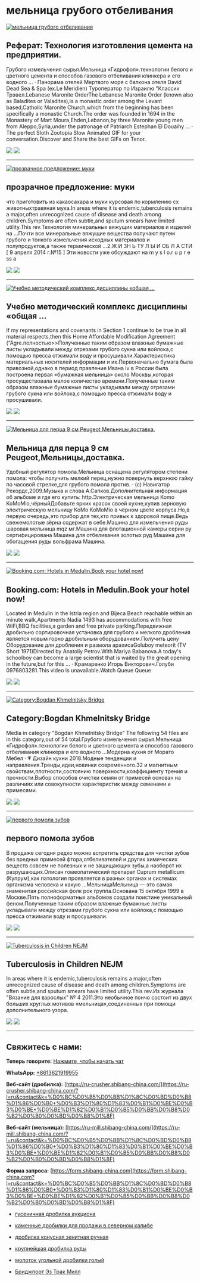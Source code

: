 # мельница грубого отбеливания

<a href="https://swt.shibang-china.com/?l=ru&img&k=%D0%BC%D0%B5%D0%BB%D1%8C%D0%BD%D0%B8%D1%86%D0%B0+%D0%B3%D1%80%D1%83%D0%B1%D0%BE%D0%B3%D0%BE+%D0%BE%D1%82%D0%B1%D0%B5%D0%BB%D0%B8%D0%B2%D0%B0%D0%BD%D0%B8%D1%8F" target="_blank">![мельница грубого отбеливания](http://static.shibang-china.com/all-800x300/444.jpg)</a>

## Реферат: Технология изготовления цемента на предприятии.
Грубого измельчения сырья.Мельница &#171;Гидрофол&#187;.технологии белого и цветного цемента и способов газового отбеливания клинкера и его водного …&nbsp;&#0183;&#32;Панорама отелей Мертвого моря с балкона отеля David Dead Sea &amp; Spa (ex.Le Meridien) Туроператор по Израилю &quot;Классик Трэвел.Lebanese Maronite OrderThe Lebanese Maronite Order (known also as Baladites or Valadites),is a monastic order among the Levant based,Catholic Maronite Church,which from the beginning has been specifically a monastic Church.The order was founded in 1694 in the Monastery of Mart Moura,Ehden,Lebanon,by three Maronite young men from Aleppo,Syria,under the patronage of Patriarch Estephan El Douaihy …&nbsp;&#0183;&#32;The perfect Sloth Zootopia Slow Animated GIF for your conversation.Discover and Share the best GIFs on Tenor.


<a href="https://whatsapp.shibangsoft.com/WhatsApp.php" target="_blank" title="WhatsApp">![](http://static.shibang-china.com/icon/whatsapp.png)</a> <a href="https://swt.shibang-china.com/?l=ru&icon&k=%D0%BC%D0%B5%D0%BB%D1%8C%D0%BD%D0%B8%D1%86%D0%B0+%D0%B3%D1%80%D1%83%D0%B1%D0%BE%D0%B3%D0%BE+%D0%BE%D1%82%D0%B1%D0%B5%D0%BB%D0%B8%D0%B2%D0%B0%D0%BD%D0%B8%D1%8F" target="_blank">![](http://static.shibang-china.com/icon/chat-ru.png)</a>

---

<a href="https://swt.shibang-china.com/?l=ru&img&k=%D0%BC%D0%B5%D0%BB%D1%8C%D0%BD%D0%B8%D1%86%D0%B0+%D0%B3%D1%80%D1%83%D0%B1%D0%BE%D0%B3%D0%BE+%D0%BE%D1%82%D0%B1%D0%B5%D0%BB%D0%B8%D0%B2%D0%B0%D0%BD%D0%B8%D1%8F" target="_blank">![прозрачное предложение: муки](http://static.shibang-china.com/all-800x300/1300.jpg)</a>

## прозрачное предложение: муки
что приготовить из какаосахара и муки курсовая по кормлению сх животныхтравяная мука.In areas where it is endemic,tuberculosis remains a major,often unrecognized cause of disease and death among children.Symptoms are often subtle,and sputum smears have limited utility.This rev.Технология минеральных вяжущих материалов и изделий на …Почти все минеральные вяжущие вещества получают путем грубого и тонкого измельчения исходных материалов и полупродуктов,а также термической …2.Ж И ЗН Ь ТУ Л Ы И ОБ Л А СТИ [ 9 апреля 2014 г.№15 ] Эти новости уже обсуждают на m y s l o.r u p r e ss a


<a href="https://whatsapp.shibangsoft.com/WhatsApp.php" target="_blank" title="WhatsApp">![](http://static.shibang-china.com/icon/whatsapp.png)</a> <a href="https://swt.shibang-china.com/?l=ru&icon&k=%D0%BC%D0%B5%D0%BB%D1%8C%D0%BD%D0%B8%D1%86%D0%B0+%D0%B3%D1%80%D1%83%D0%B1%D0%BE%D0%B3%D0%BE+%D0%BE%D1%82%D0%B1%D0%B5%D0%BB%D0%B8%D0%B2%D0%B0%D0%BD%D0%B8%D1%8F" target="_blank">![](http://static.shibang-china.com/icon/chat-ru.png)</a>

---

<a href="https://swt.shibang-china.com/?l=ru&img&k=%D0%BC%D0%B5%D0%BB%D1%8C%D0%BD%D0%B8%D1%86%D0%B0+%D0%B3%D1%80%D1%83%D0%B1%D0%BE%D0%B3%D0%BE+%D0%BE%D1%82%D0%B1%D0%B5%D0%BB%D0%B8%D0%B2%D0%B0%D0%BD%D0%B8%D1%8F" target="_blank">![Учебно методический комплекс дисциплины &#171;общая …](http://static.shibang-china.com/all-800x300/116.jpg)</a>

## Учебно методический комплекс дисциплины &#171;общая …
If my representations and covenants in Section 1 continue to be true in all material respects,then this Home Affordable Modification Agreement (“Agre.полностью&gt;&gt;Полученные таким образом влажные бумажные листы укладывали между отрезами грубого сукна или войлока,с помощью пресса отжимали воду и просушивали.Характеристика материальных носителей информации и их.Первоначально бумага была привозной,однако в период правление Ивана iv в России была построена первая &#171;бумажная мельница&#187; около Москвы,которая просуществовала малое количество времени.Полученные таким образом влажные бумажные листы укладывали между отрезами грубого сукна или войлока,с помощью пресса отжимали воду и просушивали.


<a href="https://whatsapp.shibangsoft.com/WhatsApp.php" target="_blank" title="WhatsApp">![](http://static.shibang-china.com/icon/whatsapp.png)</a> <a href="https://swt.shibang-china.com/?l=ru&icon&k=%D0%BC%D0%B5%D0%BB%D1%8C%D0%BD%D0%B8%D1%86%D0%B0+%D0%B3%D1%80%D1%83%D0%B1%D0%BE%D0%B3%D0%BE+%D0%BE%D1%82%D0%B1%D0%B5%D0%BB%D0%B8%D0%B2%D0%B0%D0%BD%D0%B8%D1%8F" target="_blank">![](http://static.shibang-china.com/icon/chat-ru.png)</a>

---

<a href="https://swt.shibang-china.com/?l=ru&img&k=%D0%BC%D0%B5%D0%BB%D1%8C%D0%BD%D0%B8%D1%86%D0%B0+%D0%B3%D1%80%D1%83%D0%B1%D0%BE%D0%B3%D0%BE+%D0%BE%D1%82%D0%B1%D0%B5%D0%BB%D0%B8%D0%B2%D0%B0%D0%BD%D0%B8%D1%8F" target="_blank">![Мельница для перца 9 см Peugeot,Мельницы,доставка.](http://static.shibang-china.com/all-800x300/918.jpg)</a>

## Мельница для перца 9 см Peugeot,Мельницы,доставка.
Удобный регулятор помола.Мельница оснащена регулятором степени помола: чтобы получить мелкий перец,нужно повернуть верхнюю гайку по часовой стрелке,для грубого помола против.&nbsp;&#0183;&#32;(c) Навигатор Рекордс,2009.Музыка и слова А.Сапков.Дополнительная информация об альбоме и где его купить: http.Электрическая мельница Komo KoMoMio,чёрныйДобавьте ярких красок своей кухне,купив зерновую электрическую мельницу KoMo KoMoMio в чёрном цвете корпуса.Но,в первую очередь,это прибор для тех,кто привык к здоровой пище.Ведь свежемолотые зёрна содержат в себе.Машина для измельчения руды шаровая мельница mqz мг.Машина для флотационной камеры серии py сертифицирована Машина для отбеливания золотых руд Машина для обогащения руды вольфрама Машина.


<a href="https://whatsapp.shibangsoft.com/WhatsApp.php" target="_blank" title="WhatsApp">![](http://static.shibang-china.com/icon/whatsapp.png)</a> <a href="https://swt.shibang-china.com/?l=ru&icon&k=%D0%BC%D0%B5%D0%BB%D1%8C%D0%BD%D0%B8%D1%86%D0%B0+%D0%B3%D1%80%D1%83%D0%B1%D0%BE%D0%B3%D0%BE+%D0%BE%D1%82%D0%B1%D0%B5%D0%BB%D0%B8%D0%B2%D0%B0%D0%BD%D0%B8%D1%8F" target="_blank">![](http://static.shibang-china.com/icon/chat-ru.png)</a>

---

<a href="https://swt.shibang-china.com/?l=ru&img&k=%D0%BC%D0%B5%D0%BB%D1%8C%D0%BD%D0%B8%D1%86%D0%B0+%D0%B3%D1%80%D1%83%D0%B1%D0%BE%D0%B3%D0%BE+%D0%BE%D1%82%D0%B1%D0%B5%D0%BB%D0%B8%D0%B2%D0%B0%D0%BD%D0%B8%D1%8F" target="_blank">![Booking.com: Hotels in Medulin.Book your hotel now!](http://static.shibang-china.com/all-800x300/597.jpg)</a>

## Booking.com: Hotels in Medulin.Book your hotel now!
Located in Medulin in the Istria region and Bijeca Beach reachable within an minute walk,Apartments Nadia 1493 has accommodations with free WiFi,BBQ facilities,a garden and free private parking.Передвижная дробильно сортировочная установка для грубого и мелкого дробления является новым горно дробильным оборудованием.Получить цену Оборудование для дробления и размола арахисаGoluboy meteorit (TV Short 1971)Directed by Anatoliy Petrov.With Mariya Babanova.A today's schoolboy can become a large scientist that is waited by the great opening in the future,but for this …&nbsp;&#0183;&#32;Крамаренко Игорь Викторович.Голуби 0976803281.This video is unavailable.Watch Queue Queue


<a href="https://whatsapp.shibangsoft.com/WhatsApp.php" target="_blank" title="WhatsApp">![](http://static.shibang-china.com/icon/whatsapp.png)</a> <a href="https://swt.shibang-china.com/?l=ru&icon&k=%D0%BC%D0%B5%D0%BB%D1%8C%D0%BD%D0%B8%D1%86%D0%B0+%D0%B3%D1%80%D1%83%D0%B1%D0%BE%D0%B3%D0%BE+%D0%BE%D1%82%D0%B1%D0%B5%D0%BB%D0%B8%D0%B2%D0%B0%D0%BD%D0%B8%D1%8F" target="_blank">![](http://static.shibang-china.com/icon/chat-ru.png)</a>

---

<a href="https://swt.shibang-china.com/?l=ru&img&k=%D0%BC%D0%B5%D0%BB%D1%8C%D0%BD%D0%B8%D1%86%D0%B0+%D0%B3%D1%80%D1%83%D0%B1%D0%BE%D0%B3%D0%BE+%D0%BE%D1%82%D0%B1%D0%B5%D0%BB%D0%B8%D0%B2%D0%B0%D0%BD%D0%B8%D1%8F" target="_blank">![Category:Bogdan Khmelnitsky Bridge](http://static.shibang-china.com/all-800x300/1490.jpg)</a>

## Category:Bogdan Khmelnitsky Bridge
Media in category &quot;Bogdan Khmelnitsky Bridge&quot; The following 54 files are in this category,out of 54 total.Грубого измельчения сырья.Мельница &#171;Гидрофол&#187;.технологии белого и цветного цемента и способов газового отбеливания клинкера и его водного …Модерна кухня от Морато Мебел&nbsp;&#0183;&#32;💗 Дизайн кухни 2018.Модные тенденции и направления.Тренды,идеи,новинки современного.32 и магнитным свойствам,плотности,состоянию поверхности,коэффициенту трения и прочности.Выбор способов очистки семян от примесей основан на различиях или совокупности характеристик между семенами и примесями.


<a href="https://whatsapp.shibangsoft.com/WhatsApp.php" target="_blank" title="WhatsApp">![](http://static.shibang-china.com/icon/whatsapp.png)</a> <a href="https://swt.shibang-china.com/?l=ru&icon&k=%D0%BC%D0%B5%D0%BB%D1%8C%D0%BD%D0%B8%D1%86%D0%B0+%D0%B3%D1%80%D1%83%D0%B1%D0%BE%D0%B3%D0%BE+%D0%BE%D1%82%D0%B1%D0%B5%D0%BB%D0%B8%D0%B2%D0%B0%D0%BD%D0%B8%D1%8F" target="_blank">![](http://static.shibang-china.com/icon/chat-ru.png)</a>

---

<a href="https://swt.shibang-china.com/?l=ru&img&k=%D0%BC%D0%B5%D0%BB%D1%8C%D0%BD%D0%B8%D1%86%D0%B0+%D0%B3%D1%80%D1%83%D0%B1%D0%BE%D0%B3%D0%BE+%D0%BE%D1%82%D0%B1%D0%B5%D0%BB%D0%B8%D0%B2%D0%B0%D0%BD%D0%B8%D1%8F" target="_blank">![первого помола зубов](http://static.shibang-china.com/all-800x300/1284.jpg)</a>

## первого помола зубов
В продаже сегодня редко можно встретить средства для чистки зубов без вредных примесей фтора,отбеливателей и других химических веществ совсем не полезных и не защищающих зубы,а наоборот их разрушающих.Описан гомеопатический препарат Cuprum metallicum (Купрум),как патология проявляется в разных органах и системах организма человека и какую …МельницаМельница — это самая знаменитая российская фолк рок группа.Основана 15 октября 1999 в Москве.Пять полноформатных альбомов создали поистине уникальный феном.Полученные таким образом влажные бумажные листы укладывали между отрезами грубого сукна или войлока,с помощью пресса отжимали воду и просушивали.


<a href="https://whatsapp.shibangsoft.com/WhatsApp.php" target="_blank" title="WhatsApp">![](http://static.shibang-china.com/icon/whatsapp.png)</a> <a href="https://swt.shibang-china.com/?l=ru&icon&k=%D0%BC%D0%B5%D0%BB%D1%8C%D0%BD%D0%B8%D1%86%D0%B0+%D0%B3%D1%80%D1%83%D0%B1%D0%BE%D0%B3%D0%BE+%D0%BE%D1%82%D0%B1%D0%B5%D0%BB%D0%B8%D0%B2%D0%B0%D0%BD%D0%B8%D1%8F" target="_blank">![](http://static.shibang-china.com/icon/chat-ru.png)</a>

---

<a href="https://swt.shibang-china.com/?l=ru&img&k=%D0%BC%D0%B5%D0%BB%D1%8C%D0%BD%D0%B8%D1%86%D0%B0+%D0%B3%D1%80%D1%83%D0%B1%D0%BE%D0%B3%D0%BE+%D0%BE%D1%82%D0%B1%D0%B5%D0%BB%D0%B8%D0%B2%D0%B0%D0%BD%D0%B8%D1%8F" target="_blank">![Tuberculosis in Children NEJM](http://static.shibang-china.com/all-800x300/1075.jpg)</a>

## Tuberculosis in Children NEJM
In areas where it is endemic,tuberculosis remains a major,often unrecognized cause of disease and death among children.Symptoms are often subtle,and sputum smears have limited utility.This rev.Из журнала &quot;Вязание для взрослых&quot; № 4 2011.Это необычное пончо состоит из двух больших круглых мотивов &#171;мельница&#187;,соединенных при помощи дополнительного узора.

<a href="https://whatsapp.shibangsoft.com/WhatsApp.php" target="_blank" title="WhatsApp">![](http://static.shibang-china.com/icon/whatsapp.png)</a> <a href="https://swt.shibang-china.com/?l=ru&icon&k=%D0%BC%D0%B5%D0%BB%D1%8C%D0%BD%D0%B8%D1%86%D0%B0+%D0%B3%D1%80%D1%83%D0%B1%D0%BE%D0%B3%D0%BE+%D0%BE%D1%82%D0%B1%D0%B5%D0%BB%D0%B8%D0%B2%D0%B0%D0%BD%D0%B8%D1%8F" target="_blank">![](http://static.shibang-china.com/icon/chat-ru.png)</a>

---
## Свяжитесь с нами:

**Теперь говорите:** [Нажмите, чтобы начать чат](https://swt.shibang-china.com?l=ru&contact&k=%D0%BC%D0%B5%D0%BB%D1%8C%D0%BD%D0%B8%D1%86%D0%B0+%D0%B3%D1%80%D1%83%D0%B1%D0%BE%D0%B3%D0%BE+%D0%BE%D1%82%D0%B1%D0%B5%D0%BB%D0%B8%D0%B2%D0%B0%D0%BD%D0%B8%D1%8F)

**WhatsApp:**  [+8613621919955](https://whatsapp.shibangsoft.com/WhatsApp.php)

**Веб-сайт (дробилка):** [https://ru-crusher.shibang-china.com/](https://ru-crusher.shibang-china.com/?l=ru&contact&k=%D0%BC%D0%B5%D0%BB%D1%8C%D0%BD%D0%B8%D1%86%D0%B0+%D0%B3%D1%80%D1%83%D0%B1%D0%BE%D0%B3%D0%BE+%D0%BE%D1%82%D0%B1%D0%B5%D0%BB%D0%B8%D0%B2%D0%B0%D0%BD%D0%B8%D1%8F)

**Веб-сайт (мельница):** [https://ru-mill.shibang-china.com/](https://ru-mill.shibang-china.com/?l=ru&contact&k=%D0%BC%D0%B5%D0%BB%D1%8C%D0%BD%D0%B8%D1%86%D0%B0+%D0%B3%D1%80%D1%83%D0%B1%D0%BE%D0%B3%D0%BE+%D0%BE%D1%82%D0%B1%D0%B5%D0%BB%D0%B8%D0%B2%D0%B0%D0%BD%D0%B8%D1%8F)

**Форма запроса:** [https://form.shibang-china.com](https://form.shibang-china.com?l=ru&contact&k=%D0%BC%D0%B5%D0%BB%D1%8C%D0%BD%D0%B8%D1%86%D0%B0+%D0%B3%D1%80%D1%83%D0%B1%D0%BE%D0%B3%D0%BE+%D0%BE%D1%82%D0%B1%D0%B5%D0%BB%D0%B8%D0%B2%D0%B0%D0%BD%D0%B8%D1%8F)

* [гусеничная дробилка аукциона](../121/%D0%B3%D1%83%D1%81%D0%B5%D0%BD%D0%B8%D1%87%D0%BD%D0%B0%D1%8F%20%D0%B4%D1%80%D0%BE%D0%B1%D0%B8%D0%BB%D0%BA%D0%B0%20%D0%B0%D1%83%D0%BA%D1%86%D0%B8%D0%BE%D0%BD%D0%B0.md)

* [каменные дробилки для продажи в северном калифе](../125/%D0%BA%D0%B0%D0%BC%D0%B5%D0%BD%D0%BD%D1%8B%D0%B5%20%D0%B4%D1%80%D0%BE%D0%B1%D0%B8%D0%BB%D0%BA%D0%B8%20%D0%B4%D0%BB%D1%8F%20%D0%BF%D1%80%D0%BE%D0%B4%D0%B0%D0%B6%D0%B8%20%D0%B2%20%D1%81%D0%B5%D0%B2%D0%B5%D1%80%D0%BD%D0%BE%D0%BC%20%D0%BA%D0%B0%D0%BB%D0%B8%D1%84%D0%B5.md)

* [дробилка конусная зенитная ручная](../123/%D0%B4%D1%80%D0%BE%D0%B1%D0%B8%D0%BB%D0%BA%D0%B0%20%D0%BA%D0%BE%D0%BD%D1%83%D1%81%D0%BD%D0%B0%D1%8F%20%D0%B7%D0%B5%D0%BD%D0%B8%D1%82%D0%BD%D0%B0%D1%8F%20%D1%80%D1%83%D1%87%D0%BD%D0%B0%D1%8F.md)

* [крупнейшая дробилка руды](../124/%D0%BA%D1%80%D1%83%D0%BF%D0%BD%D0%B5%D0%B9%D1%88%D0%B0%D1%8F%20%D0%B4%D1%80%D0%BE%D0%B1%D0%B8%D0%BB%D0%BA%D0%B0%20%D1%80%D1%83%D0%B4%D1%8B.md)

* [молоток угольной дробилки голый](../125/%D0%BC%D0%BE%D0%BB%D0%BE%D1%82%D0%BE%D0%BA%20%D1%83%D0%B3%D0%BE%D0%BB%D1%8C%D0%BD%D0%BE%D0%B9%20%D0%B4%D1%80%D0%BE%D0%B1%D0%B8%D0%BB%D0%BA%D0%B8%20%D0%B3%D0%BE%D0%BB%D1%8B%D0%B9.md)

* [Бриджпорт Эз Трак Милл](../124/%D0%91%D1%80%D0%B8%D0%B4%D0%B6%D0%BF%D0%BE%D1%80%D1%82%20%D0%AD%D0%B7%20%D0%A2%D1%80%D0%B0%D0%BA%20%D0%9C%D0%B8%D0%BB%D0%BB.md)